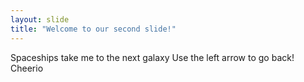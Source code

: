 ```yaml
---
layout: slide
title: "Welcome to our second slide!"
---
```

Spaceships take me to the next galaxy
Use the left arrow to go back!
Cheerio

